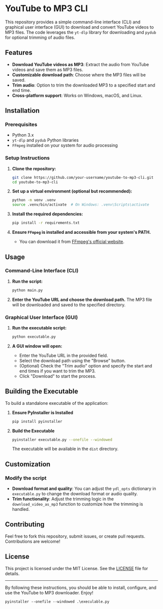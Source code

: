 # YouTube to MP3 CLI

This repository provides a simple command-line interface (CLI) and graphical user interface (GUI) to download and convert YouTube videos to MP3 files. The code leverages the `yt-dlp` library for downloading and `pydub` for optional trimming of audio files.

## Features

- **Download YouTube videos as MP3**: Extract the audio from YouTube videos and save them as MP3 files.
- **Customizable download path**: Choose where the MP3 files will be saved.
- **Trim audio**: Option to trim the downloaded MP3 to a specified start and end time.
- **Cross-platform support**: Works on Windows, macOS, and Linux.

## Installation

### Prerequisites

- Python 3.x
- `yt-dlp` and `pydub` Python libraries
- `FFmpeg` installed on your system for audio processing

### Setup Instructions

1. **Clone the repository:**

    ```bash
    git clone https://github.com/your-username/youtube-to-mp3-cli.git
    cd youtube-to-mp3-cli
    ```

2. **Set up a virtual environment (optional but recommended):**

    ```bash
    python -m venv .venv
    source .venv/bin/activate  # On Windows: .venv\Scripts\activate
    ```

3. **Install the required dependencies:**

    ```bash
    pip install -r requirements.txt
    ```

4. **Ensure `FFmpeg` is installed and accessible from your system's PATH.**

    - You can download it from [FFmpeg's official website](https://ffmpeg.org/download.html).

## Usage

### Command-Line Interface (CLI)

1. **Run the script:**

    ```bash
    python main.py
    ```

2. **Enter the YouTube URL and choose the download path.** The MP3 file will be downloaded and saved to the specified directory.

### Graphical User Interface (GUI)

1. **Run the executable script:**

    ```bash
    python executable.py
    ```

2. **A GUI window will open:**

    - Enter the YouTube URL in the provided field.
    - Select the download path using the "Browse" button.
    - (Optional) Check the "Trim audio" option and specify the start and end times if you want to trim the MP3.
    - Click "Download" to start the process.

## Building the Executable

To build a standalone executable of the application:

1. **Ensure PyInstaller is Installed**

   ```bash
   pip install pyinstaller
   ```

2. **Build the Executable**

   ```bash
   pyinstaller executable.py --onefile --windowed
   ```

   The executable will be available in the `dist` directory.

## Customization

### Modify the script

- **Download format and quality**: You can adjust the `ydl_opts` dictionary in `executable.py` to change the download format or audio quality.
- **Trim functionality**: Adjust the trimming logic in the `download_video_as_mp3` function to customize how the trimming is handled.

## Contributing

Feel free to fork this repository, submit issues, or create pull requests. Contributions are welcome!

## License

This project is licensed under the MIT License. See the [LICENSE](LICENSE) file for details.

---

By following these instructions, you should be able to install, configure, and use the YouTube to MP3 downloader. Enjoy!

```
pyinstaller --onefile --windowed .\execulable.py
```